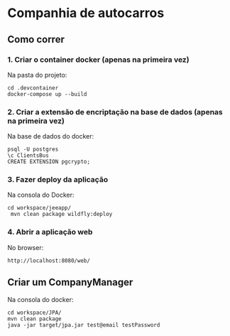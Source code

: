 # Companhia de autocarros

## Como correr

### 1. Criar o container docker (apenas na primeira vez)

Na pasta do projeto:

    cd .devcontainer
    docker-compose up --build
    

### 2. Criar a extensão de encriptação na base de dados (apenas na primeira vez)

Na base de dados do docker:

    psql -U postgres
    \c ClientsBus
    CREATE EXTENSION pgcrypto;


### 3. Fazer deploy da aplicação

Na consola do Docker:

    cd workspace/jeeapp/
     mvn clean package wildfly:deploy

### 4. Abrir a aplicação web

No browser:

    http://localhost:8080/web/
    

## Criar um CompanyManager

Na consola do docker:

    cd workspace/JPA/
    mvn clean package
    java -jar target/jpa.jar test@email testPassword
    

